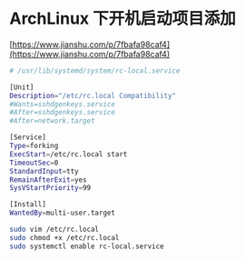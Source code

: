 # ArchLinux 下开机启动项目添加
[https://www.jianshu.com/p/7fbafa98caf4](https://www.jianshu.com/p/7fbafa98caf4)

```sh
# /usr/lib/systemd/system/rc-local.service

[Unit]
Description="/etc/rc.local Compatibility" 
#Wants=sshdgenkeys.service
#After=sshdgenkeys.service
#After=network.target

[Service]
Type=forking
ExecStart=/etc/rc.local start
TimeoutSec=0
StandardInput=tty
RemainAfterExit=yes
SysVStartPriority=99

[Install]
WantedBy=multi-user.target
```

```sh
sudo vim /etc/rc.local 
sudo chmod +x /etc/rc.local
sudo systemctl enable rc-local.service
```

